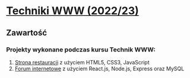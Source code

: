 # [Techniki WWW (2022/23)](https://sylabus.uj.edu.pl/pl/document/25c99506-55d4-422b-a748-32ab778d25bb.pdf)

## Zawartość

### Projekty wykonane podczas kursu Technik WWW:

1) [Strona restauracji](./1/) z użyciem HTML5, CSS3, JavaScript
2) [Forum internetowe](./2/) z użyciem React.js, Node.js, Express oraz MySQL